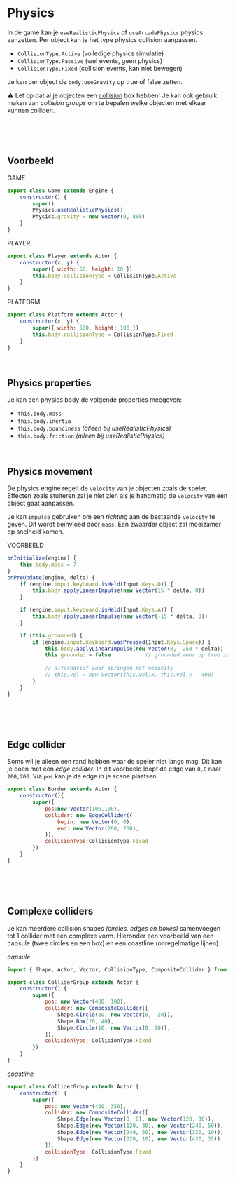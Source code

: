 # Physics

In de game kan je `useRealisticPhysics` of `useArcadePhysics` physics aanzetten. Per object kan je het type physics collision aanpassen. 

- `CollisionType.Active` (volledige physics simulatie)
- `CollisionType.Passive` (wel events, geen physics)
- `CollisionType.Fixed` (collision events, kan niet bewegen)

Je kan per object de `body.useGravity` op true of false zetten. 

⚠️ Let op dat al je objecten een [collision](./snippets.md#collision) box hebben! Je kan ook gebruik maken van *collision groups* om te bepalen welke objecten met elkaar kunnen colliden.

<br><br><br>

## Voorbeeld

GAME

```js
export class Game extends Engine {
    constructor() {
        super()
        Physics.useRealisticPhysics()
        Physics.gravity = new Vector(0, 800)
    }
}
```
PLAYER
```js
export class Player extends Actor {
    constructor(x, y) {
        super({ width: 50, height: 10 })
        this.body.collisionType = CollisionType.Active
    }
}
```
PLATFORM
```js
export class Platform extends Actor {
    constructor(x, y) {
        super({ width: 500, height: 100 })
        this.body.collisionType = CollisionType.Fixed
    }
}
```

<br>

## Physics properties

Je kan een physics body de volgende properties meegeven:

- `this.body.mass` 
- `this.body.inertia`
- `this.body.bounciness`  *(alleen bij useRealisticPhysics)*
- `this.body.friction`  *(alleen bij useRealisticPhysics)*
    
<br>

## Physics movement
    
De physics engine regelt de `velocity` van je objecten zoals de speler. Effecten zoals stuiteren zal je niet zien als je handmatig de `velocity` van een object gaat aanpassen. 

Je kan `impulse` gebruiken om een *richting* aan de bestaande `velocity` te geven. Dit wordt beïnvloed door `mass`. Een zwaarder object zal moeizamer op snelheid komen. 

VOORBEELD
    
```js
onInitialize(engine) {
    this.body.mass = 7    
}
onPreUpdate(engine, delta) {
    if (engine.input.keyboard.isHeld(Input.Keys.D)) {
        this.body.applyLinearImpulse(new Vector(15 * delta, 0))
    }

    if (engine.input.keyboard.isHeld(Input.Keys.A)) {
        this.body.applyLinearImpulse(new Vector(-15 * delta, 0))
    }

    if (this.grounded) {
        if (engine.input.keyboard.wasPressed(Input.Keys.Space)) {
            this.body.applyLinearImpulse(new Vector(0, -250 * delta))
            this.grounded = false           // grounded weer op true zetten na collision met ground
    
            // alternatief voor springen met velocity
            // this.vel = new Vector(this.vel.x, this.vel.y - 400)
        }
    }
}
```

<Br><br><br>

## Edge collider

Soms wil je alleen een rand hebben waar de speler niet langs mag. Dit kan je doen met een *edge collider*.
In dit voorbeeld loopt de edge van `0,0` naar `200,200`. Via `pos` kan je de edge in je scene plaatsen.

```js
export class Border extends Actor {
    constructor(){
        super({
            pos:new Vector(100,100),
            collider: new EdgeCollider({
                begin: new Vector(0, 0),
                end: new Vector(200, 200),
            }),
            collisionType:CollisionType.Fixed
        })
    }
}
```


<Br><br><br>

## Complexe colliders

Je kan meerdere collision shapes *(circles, edges en boxes)* samenvoegen tot 1 collider met een complexe vorm. Hieronder een voorbeeld van een capsule (twee circles en een box) en een coastline (onregelmatige lijnen).

*capsule*

```js
import { Shape, Actor, Vector, CollisionType, CompositeCollider } from "excalibur"

export class ColliderGroup extends Actor {
    constructor() {
        super({
            pos: new Vector(400, 100),
            collider: new CompositeCollider([
                Shape.Circle(10, new Vector(0, -20)),
                Shape.Box(20, 40),
                Shape.Circle(10, new Vector(0, 20)),
            ]),
            collisionType: CollisionType.Fixed
        })
    }
}
```
*coastline*

```js
export class ColliderGroup extends Actor {
    constructor() {
        super({
            pos: new Vector(400, 350),
            collider: new CompositeCollider([
                Shape.Edge(new Vector(0, 0), new Vector(120, 30)),
                Shape.Edge(new Vector(120, 30), new Vector(240, 50)),
                Shape.Edge(new Vector(240, 50), new Vector(320, 10)),
                Shape.Edge(new Vector(320, 10), new Vector(430, 35))
            ]),
            collisionType: CollisionType.Fixed
        })
    }
}
```
